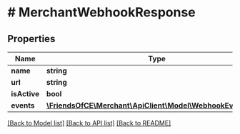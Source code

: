 # # MerchantWebhookResponse

## Properties

Name | Type | Description | Notes
------------ | ------------- | ------------- | -------------
**name** | **string** |  | [optional]
**url** | **string** |  | [optional]
**isActive** | **bool** |  | [optional]
**events** | [**\FriendsOfCE\Merchant\ApiClient\Model\WebhookEventType[]**](WebhookEventType.md) |  | [optional]

[[Back to Model list]](../../README.md#models) [[Back to API list]](../../README.md#endpoints) [[Back to README]](../../README.md)
